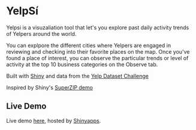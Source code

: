 YelpSí
========

Yelpsi is a visuzaliation tool that let's you explore past daily activity trends of Yelpers around the world.

You can explpore the different cities where Yelpers are engaged in reviewing and checking into their favorite places on the map. 
Once you've found a place of interest, you can observe the particular trends or level of activity at the top 10 business categories on the Observe tab.

Built with [Shiny](http://shiny.rstudio.com/) and data from the [Yelp Dataset Challenge](https://www.yelp.com/dataset_challenge)

Inspired by Shiny's [SuperZIP demo](http://shiny.rstudio.com/gallery/superzip-example.html)

Live Demo
-----------

Live demo [here](https://thinkingthread.shinyapps.io/yelpsi), hosted by [Shinyapps](https://www.shinyapps.io/).